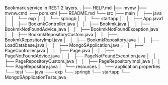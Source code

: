 Bookmark service in REST
2 layers. 
.
├── HELP.md
├── mvnw
├── mvnw.cmd
├── pom.xml
├── README.md
└── src
    ├── main
    │   ├── java
    │   │   └── exp
    │   │       └── springb
    │   │           └── startapp
    │   │               ├── App.java1
    │   │               ├── BookmkController.java
    │   │               ├── Bookmk.java
    │   │               ├── BookmkNotFoundAdvice.java
    │   │               ├── BookmkNotFoundException.java
    │   │               ├── BookmkRepositoryCustom.java
    │   │               ├── BookmkRepositoryImpl.java
    │   │               ├── BookmkRepository.java
    │   │               ├── LoadDatabase.java
    │   │               ├── MongoSApplication.java
    │   │               ├── PageController.java
    │   │               ├── Page.java
    │   │               ├── PageNotFoundAdvice.java
    │   │               ├── PageNotFoundException.java
    │   │               ├── PageRepositoryCustom.java
    │   │               ├── PageRepositoryImpl.java
    │   │               └── PageRepository.java
    │   └── resources
    │       └── application.properties
    └── test
        └── java
            └── exp
                └── springb
                    └── startapp
                        └── MongoSApplicationTests.java
